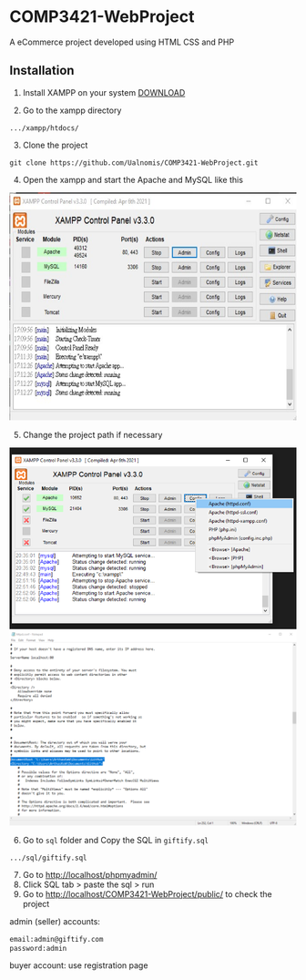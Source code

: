 # COMP3421-WebProject

A eCommerce project developed using HTML CSS and PHP

## Installation
1. Install XAMPP on your system [DOWNLOAD](https://www.apachefriends.org/download.html)

2. Go to the xampp directory

```
.../xampp/htdocs/
```

3. Clone the project
```
git clone https://github.com/Ualnomis/COMP3421-WebProject.git
```
 
4. Open the xampp and start the Apache and MySQL like this

<img src="MDImage/xampp.jpg" alt= "" width="650" height="400">

5. Change the project path if necessary

<img src="MDImage/Picture1.png" alt= "" >
<img src="MDImage/Picture2.png" alt= "" >

6. Go to `sql` folder and Copy the SQL in `giftify.sql`
```
.../sql/giftify.sql
```

7. Go to [http://localhost/phpmyadmin/](http://localhost/phpmyadmin/)
8. Click SQL tab > paste the sql > run
9. Go to [http://localhost/COMP3421-WebProject/public/](http://localhost/COMP3421-WebProject/public/) to check the project

admin (seller) accounts:
```
email:admin@giftify.com
password:admin
```

buyer account:
use registration page